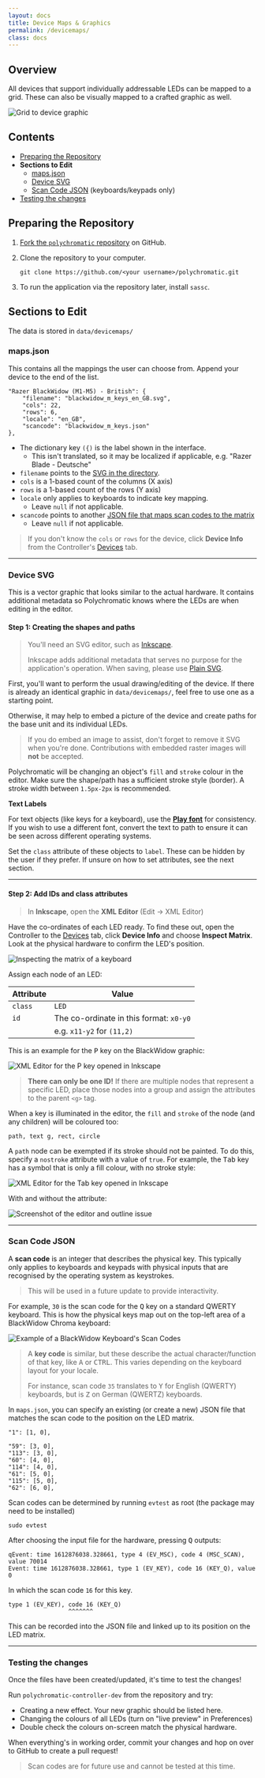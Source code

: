 ```yaml
---
layout: docs
title: Device Maps & Graphics
permalink: /devicemaps/
class: docs
---
```


## Overview

All devices that support individually addressable LEDs can be mapped to a grid.
These can also be visually mapped to a crafted graphic as well.

![Grid to device graphic](/images/grid-to-graphic.webp)

## Contents

* [Preparing the Repository](#preparing-the-repository)
* **Sections to Edit**
  * [maps.json](#mapsjson)
  * [Device SVG](#device-svg)
  * [Scan Code JSON](#scan-code-json) (keyboards/keypads only)
* [Testing the changes](#testing-the-changes)

## Preparing the Repository

1. [Fork the `polychromatic` repository](https://github.com/polychromatic/polychromatic/fork) on GitHub.

2. Clone the repository to your computer.

       git clone https://github.com/<your username>/polychromatic.git

3. To run the application via the repository later, install `sassc`.


## Sections to Edit

The data is stored in `data/devicemaps/`

### maps.json

This contains all the mappings the user can choose from. Append your device
to the end of the list.

```
"Razer BlackWidow (M1-M5) - British": {
    "filename": "blackwidow_m_keys_en_GB.svg",
    "cols": 22,
    "rows": 6,
    "locale": "en_GB",
    "scancode": "blackwidow_m_keys.json"
},
```

* The dictionary key `({)` is the label shown in the interface.
  * This isn't translated, so it may be localized if applicable, e.g. "Razer Blade - Deutsche"
* `filename` points to the [SVG in the directory](#device-svg).
* `cols` is a 1-based count of the columns (X axis)
* `rows` is a 1-based count of the rows (Y axis)
* `locale` only applies to keyboards to indicate key mapping.
  * Leave `null` if not applicable.
* `scancode` points to another [JSON file that maps scan codes to the matrix](#scan-code-json)
  * Leave `null` if not applicable.

> If you don't know the `cols` or `rows` for the device, click **Device Info**
> from the Controller's [Devices](/controller/devices/) tab.

---

### Device SVG

This is a vector graphic that looks similar to the actual hardware. It contains
additional metadata so Polychromatic knows where the LEDs are when editing
in the editor.

#### Step 1: Creating the shapes and paths

> You'll need an SVG editor, such as [Inkscape](https://inkscape.org/).
>
> Inkscape adds additional metadata that serves no purpose for the application's
> operation. When saving, please use [Plain SVG](https://wiki.inkscape.org/wiki/index.php/PlainSVG).

First, you'll want to perform the usual drawing/editing of the device.
If there is already an identical graphic in `data/devicemaps/`, feel free to use
one as a starting point.

Otherwise, it may help to embed a picture of the device and create
paths for the base unit and its individual LEDs.

> If you do embed an image to assist, don't forget to remove it SVG when you're
done. Contributions with embedded raster images will **not** be accepted.

Polychromatic will be changing an object's `fill` and `stroke` colour in the editor.
Make sure the shape/path has a sufficient stroke style (border). A stroke width
between `1.5px-2px` is recommended.

**Text Labels**

For text objects (like keys for a keyboard), use the **[Play font](https://github.com/polychromatic/polychromatic/raw/master/data/qt/fonts/Play_regular.ttf)** for consistency.
If you wish to use a different font, convert the text to path to ensure it can be seen across different operating systems.

Set the `class` attribute of these objects to `label`. These can be hidden by
the user if they prefer. If unsure on how to set attributes, see the next section.

---

#### Step 2: Add IDs and class attributes

> In **Inkscape**, open the **XML Editor** (Edit → XML Editor)

Have the co-ordinates of each LED ready. To find these out, open the Controller
to the [Devices](/controller/devices/) tab, click **Device Info** and choose **Inspect Matrix**.
Look at the physical hardware to confirm the LED's position.

![Inspecting the matrix of a keyboard](/images/inspect-matrix.webp)

Assign each node of an LED:

| Attribute | Value
| --------- | ------------
| `class`   | `LED`
| `id`      | The co-ordinate in this format: `x0-y0`
|           | e.g. `x11-y2` for `(11,2)`

This is an example for the <kbd>P</kbd> key on the BlackWidow graphic:

![XML Editor for the P key opened in Inkscape](/images/inkscape-xml.webp)

> **There can only be one ID!**
> If there are multiple nodes that represent a specific LED, place those nodes
> into a group and assign the attributes to the parent `<g>` tag.

When a key is illuminated in the editor, the `fill` and `stroke` of the node
(and any children) will be coloured too:

    path, text g, rect, circle

A `path` node can be exempted if its stroke should not be painted. To do this, specify
a `nostroke` attribute with a value of `true`. For example, the <kbd>Tab</kbd> key
has a symbol that is only a fill colour, with no stroke style:

![XML Editor for the Tab key opened in Inkscape](/images/inkscape-xml2.webp)

With and without the attribute:

![Screenshot of the editor and outline issue](/images/editor-outline-compare.webp)

---


### Scan Code JSON

A **scan code** is an integer that describes the physical key. This typically only
applies to keyboards and keypads with physical inputs that are recognised by the
operating system as keystrokes.

> This will be used in a future update to provide interactivity.

For example, `30` is the scan code for the <kbd>Q</kbd> key on a standard QWERTY keyboard.
This is how the physical keys map out on the top-left area of a BlackWidow Chroma keyboard:

![Example of a BlackWidow Keyboard's Scan Codes](/images/scan-code.webp)

> A **key code** is similar, but these describe the actual character/function
> of that key, like <kbd>A</kbd> or <kbd>CTRL</kbd>. This varies depending on
> the keyboard layout for your locale.
>
> For instance, scan code `35` translates to <kbd>Y</kbd> for English (QWERTY)
> keyboards, but is <kbd>Z</kbd> on German (QWERTZ) keyboards.

In `maps.json`, you can specify an existing (or create a new) JSON file that
matches the scan code to the position on the LED matrix.

```
"1": [1, 0],

"59": [3, 0],
"113": [3, 0],
"60": [4, 0],
"114": [4, 0],
"61": [5, 0],
"115": [5, 0],
"62": [6, 0],
```

Scan codes can be determined by running `evtest` as root (the package may need
to be installed)

    sudo evtest

After choosing the input file for the hardware, pressing <kbd>Q</kbd> outputs:

```
qEvent: time 1612876038.328661, type 4 (EV_MSC), code 4 (MSC_SCAN), value 70014
Event: time 1612876038.328661, type 1 (EV_KEY), code 16 (KEY_Q), value 0
```

In which the scan code `16` for this key.

    type 1 (EV_KEY), code 16 (KEY_Q)
                     ^^^^^^^

This can be recorded into the JSON file and linked up to its position on the
LED matrix.


---

### Testing the changes

Once the files have been created/updated, it's time to test the changes!

Run `polychromatic-controller-dev` from the repository and try:

* Creating a new effect. Your new graphic should be listed here.
* Changing the colours of all LEDs (turn on "live preview" in Preferences)
* Double check the colours on-screen match the physical hardware.

When everything's in working order, commit your changes and hop on over to
GitHub to create a pull request!

> Scan codes are for future use and cannot be tested at this time.
